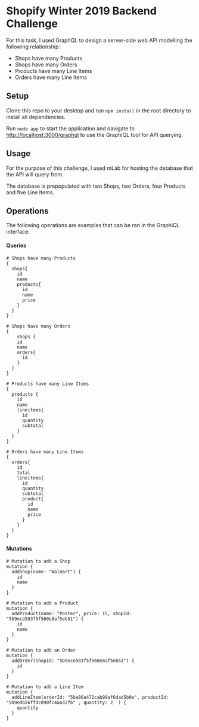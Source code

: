 # Shopify Winter 2019 Backend Challenge 
For this task, I used GraphQL to design a server-side web API modelling the following relationship:
- Shops have many Products 
- Shops have many Orders
- Products have many Line Items
- Orders have many Line Items

## Setup

Clone this repo to your desktop and run `npm install` in the root directory to install all dependencies. 

Run `node app` to start the application and navigate to [http://localhost:3000/graphql](http://localhost:3000/graphql) to use the GraphiQL tool for API querying. 

## Usage

For the purpose of this challenge, I used mLab for hosting the database that the API will query from. 

The database is prepopulated with two Shops, two Orders, four Products and five Line Items.

## Operations

The following operations are examples that can be ran in the GraphiQL interface:

#### Queries

```
# Shops have many Products 
{
  shops{
    id
    name
    products{
      id
      name
      price
    }
  }
}
```
```
# Shops have many Orders
{
    shops {
    id
    name
    orders{
      id
    }
  }
}
```
```
# Products have many Line Items 
{
  products {
    id
    name
    lineitems{
      id
      quantity
      subtotal
    }
  }
}
```
```
# Orders have many Line Items 
{
  orders{
    id
    total
    lineitems{
      id
      quantity
      subtotal
      product{
        id
        name
        price
      }
    }
  }
}
```
#### Mutations
```
# Mutation to add a Shop
mutation {
  addShop(name: "Walmart") {
    id
    name
  }
}
```
```
# Mutation to add a Product
mutation {
  addProduct(name: "Poster", price: 15, shopId: "5b9ece583f5f560e8af5eb51") {
    id
    name
  }
}
```
```
# Mutation to add an Order
mutation {
  addOrder(shopId: "5b9ece583f5f560e8af5eb51") {
    id
  }
}
```
```
# Mutation to add a Line Item
mutation {
  addLineItem(orderId: "5ba86a472cab99af6dad5b0e", productId: "5b9ed656ffdc090fc4aa32f6" , quantity: 2  ) {
    quantity
  }
}
```

